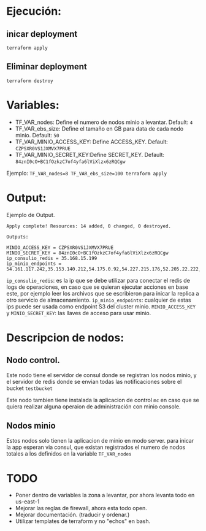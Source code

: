 # Ejecución:

## inicar deployment
`terraform apply`
## Eliminar deployment
`terraform destroy`


# Variables:
* TF_VAR_nodes: Define el numero de nodos minio a levantar. Default: `4`
* TF_VAR_ebs_size: Define el tamaño en GB para data de cada nodo minio. Default: `50`
* TF_VAR_MINIO_ACCESS_KEY: Define ACCESS_KEY. Default: `CZPSXR0VS1JXMVX7PRUE`
* TF_VAR_MINIO_SECRET_KEY:Define SECRET_KEY. Default: `84znI0cO+BC1fOzkzC7of4yfa6lViXlzx6zRQCgw`

Ejemplo:
`TF_VAR_nodes=8 TF_VAR_ebs_size=100 terraform apply`

# Output:
Ejemplo de Output.

```
Apply complete! Resources: 14 added, 0 changed, 0 destroyed.

Outputs:

MINIO_ACCESS_KEY = CZPSXR0VS1JXMVX7PRUE
MINIO_SECRET_KEY = 84znI0cO+BC1fOzkzC7of4yfa6lViXlzx6zRQCgw
ip_consulio_redis = 35.168.15.199
ip_minio_endpoints = 54.161.117.242,35.153.140.212,54.175.0.92,54.227.215.176,52.205.22.222,34.238.143.63,54.157.28.96,34.207.217.81
```

`ip_consulio_redis`: es la ip que se debe utilizar para conectar el redis de logs de operaciones, en caso que se quieran ejecutar acciones en base este, por ejemplo leer los archivos que se escribieron para inicar la replica a otro servicio de almacenamiento.
 `ip_minio_endpoints`: cualquier de estas ips puede ser usada como endpoint S3 del cluster minio.
 `MINIO_ACCESS_KEY` y `MINIO_SECRET_KEY`: las llaves de acceso para usar minio.


# Descripcion de nodos:
## Nodo control.
Este nodo tiene el servidor de consul donde se registran los nodos minio, y el servidor de redis donde se envian todas las notificaciones sobre el bucket `testbucket`

Este nodo tambien tiene instalada la aplicacion de control `mc` en caso que se quiera realizar alguna operaion de administración con minio console.

## Nodos minio
Estos nodos solo tienen la aplicacion de minio en modo server.
para inicar la app esperan via consul, que existan registrados el numero de nodos totales a los definidos en la variable `TF_VAR_nodes` 

# TODO
* Poner dentro de variables la zona a levantar, por ahora levanta todo en us-east-1
* Mejorar las reglas de firewall, ahora esta todo open.
* Mejorar documentación. (traducir y ordenar.)
* Utilizar templates de terraform y no "echos" en bash.
